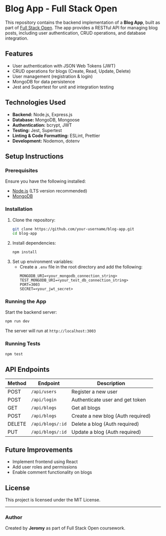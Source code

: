 # Blog App - Full Stack Open

This repository contains the backend implementation of a **Blog App**, built as part of [Full Stack Open](https://fullstackopen.com/en/). The app provides a RESTful API for managing blog posts, including user authentication, CRUD operations, and database integration.

## Features
- User authentication with JSON Web Tokens (JWT)
- CRUD operations for blogs (Create, Read, Update, Delete)
- User management (registration & login)
- MongoDB for data persistence
- Jest and Supertest for unit and integration testing

## Technologies Used
- **Backend:** Node.js, Express.js
- **Database:** MongoDB, Mongoose
- **Authentication:** bcrypt, JWT
- **Testing:** Jest, Supertest
- **Linting & Code Formatting:** ESLint, Prettier
- **Development:** Nodemon, dotenv

## Setup Instructions
### Prerequisites
Ensure you have the following installed:
- [Node.js](https://nodejs.org/en/) (LTS version recommended)
- [MongoDB](https://www.mongodb.com/)

### Installation
1. Clone the repository:
   ```sh
   git clone https://github.com/your-username/blog-app.git
   cd blog-app
   ```
2. Install dependencies:
   ```sh
   npm install
   ```
3. Set up environment variables:
   - Create a `.env` file in the root directory and add the following:
     ```
     MONGODB_URI=<your_mongodb_connection_string>
     TEST_MONGODB_URI=<your_test_db_connection_string>
     PORT=3003
     SECRET=<your_jwt_secret>
     ```

### Running the App
Start the backend server:
```sh
npm run dev
```
The server will run at `http://localhost:3003`

### Running Tests
```sh
npm test
```

## API Endpoints
| Method | Endpoint          | Description |
|--------|------------------|-------------|
| POST   | `/api/users`     | Register a new user |
| POST   | `/api/login`     | Authenticate user and get token |
| GET    | `/api/blogs`     | Get all blogs |
| POST   | `/api/blogs`     | Create a new blog (Auth required) |
| DELETE | `/api/blogs/:id` | Delete a blog (Auth required) |
| PUT    | `/api/blogs/:id` | Update a blog (Auth required) |

## Future Improvements
- Implement frontend using React
- Add user roles and permissions
- Enable comment functionality on blogs

## License
This project is licensed under the MIT License.

---
### Author
Created by **Jeromy** as part of Full Stack Open coursework.

